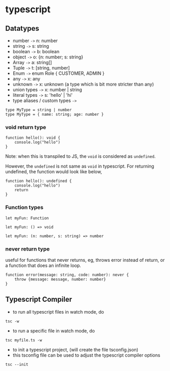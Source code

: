 # typescript

## Datatypes

- number `->` n: number
- string `->` s: string
- boolean `->` b: boolean
- object `->` o: {n: number; s: string}
- Array `->` a: string[]
- Tuple `->` t: [string, number]
- Enum `->` enum Role { CUSTOMER, ADMIN }
- any `->` x: any
- unknown `->` x: unknown (a type which is bit more stricter than any)
- union types `->` x: number | string
- literal types `->` s: 'hello' | 'hi'
- type aliases / custom types `->`

```
type MyType = string | number
type MyType = { name: string; age: number }
```

### void return type

```
function hello(): void {
    console.log("hello")
}
```

Note: when this is transpiled to JS, the `void` is considered as `undefined`.

However, the `undefined` is not same as `void` in typescript. For returning undefined, the function would look like below,

```
function hello(): undefined {
    console.log("hello")
    return
}
```

### Function types

```
let myFun: Function
```

```
let myFun: () => void
```

```
let myFun: (n: number, s: string) => number
```

### never return type

useful for functions that never returns, eg, throws error instead of return, or a function that does an infinite loop.

```
function error(message: string, code: number): never {
    throw {message: message, number: number}
}
```

## Typescript Compiler

- to run all typescript files in watch mode, do

```
tsc -w
```

- to run a specific file in watch mode, do

```
tsc myfile.ts -w
```

- to init a typescript project, (will create the file tsconfig.json)
- this tsconfig file can be used to adjust the typescript compiler options

```
tsc --init
```
